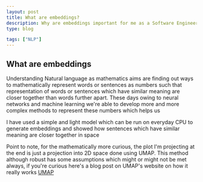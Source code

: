 ```yaml
---
layout: post
title: What are embeddings?
description: Why are embeddings important for me as a Software Engineer and how they might help improve my search results
type: blog

tags: ["NLP"]
---
```


## What are embeddings
Understanding Natural language as mathematics aims are finding out ways to mathematically represent words or sentences
as numbers such that representation of words or sentences which have similar meaning are closer together than words further apart.
These days owing to neural networks and machine learning we're able to develop more and more complex methods to represent these numbers which helps us

I have used a simple and light model which can be run on everyday CPU to generate embeddings and showed how sentences which have similar meaning are closer together in space
<script src="https://gist.github.com/97harsh/806a6b6c7c65cc2aff997a44efaeec49.js"></script>


Point to note, for the mathematically more curious, the plot I'm projecting at the end is just a projection into 2D space done using UMAP. This method although robust has some assumptions which might or might not be met always, if you're curious here's a blog post on UMAP's website on how it really works <a href = "https://umap-learn.readthedocs.io/en/latest/how_umap_works.html" target="_blank">UMAP</a>
